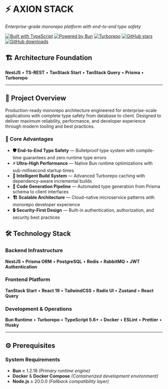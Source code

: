 # ⚡ AXION STACK

_Enterprise-grade monorepo platform with end-to-end type safety_

[![Built with TypeScript](https://img.shields.io/badge/Built%20with-TypeScript-3178c6.svg)](https://www.typescriptlang.org/)
[![Powered by Bun](https://img.shields.io/badge/Powered%20by-Bun-f472b6.svg)](https://bun.sh/)
[![Turborepo](https://img.shields.io/badge/Built%20with-Turborepo-ef4444.svg)](https://turbo.build/)
[![GitHub stars](https://img.shields.io/github/stars/DKeken/axion-stack?style=social)](https://github.com/DKeken/axion-stack/stargazers)
[![GitHub downloads](https://img.shields.io/github/downloads/DKeken/axion-stack/total?color=brightgreen)](https://github.com/DKeken/axion-stack/releases)

## 🏗️ Architecture Foundation

**NestJS** • **TS-REST** • **TanStack Start** • **TanStack Query** • **Prisma**
• **Turborepo**

---

## 🎯 Project Overview

Production-ready monorepo architecture engineered for enterprise-scale
applications with complete type safety from database to client. Designed to
deliver maximum reliability, performance, and developer experience through
modern tooling and best practices.

### 🚀 Core Advantages

- **🛡️ End-to-End Type Safety** — Bulletproof type system with compile-time
  guarantees and zero runtime type errors
- **⚡ Ultra-High Performance** — Native Bun runtime optimizations with
  sub-millisecond startup times
- **🔄 Intelligent Build System** — Advanced Turborepo caching with
  dependency-aware incremental builds
- **🎯 Code Generation Pipeline** — Automated type generation from Prisma schema
  to client interfaces
- **🏗️ Scalable Architecture** — Cloud-native microservice patterns with
  monorepo developer experience
- **🔒 Security-First Design** — Built-in authentication, authorization, and
  security best practices

## 🛠️ Technology Stack

### Backend Infrastructure

**NestJS** • **Prisma ORM** • **PostgreSQL** • **Redis** • **RabbitMQ** • **JWT
Authentication**

### Frontend Platform

**TanStack Start** • **React 19** • **TailwindCSS** • **Radix UI** • **Zustand**
• **React Query**

### Development & Operations

**Bun Runtime** • **Turborepo** • **TypeScript 5.6+** • **Docker** • **ESLint**
• **Prettier** • **Husky**

---

## ⚙️ Prerequisites

### System Requirements

- **Bun** ≥ 1.2.18 _(Primary runtime engine)_
- **Docker** & **Docker Compose** _(Containerized development environment)_
- **Node.js** ≥ 20.0.0 _(Fallback compatibility layer)_
